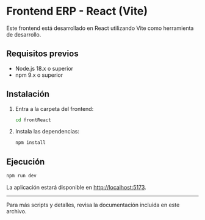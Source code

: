 # Frontend ERP - React (Vite)

Este frontend está desarrollado en React utilizando Vite como herramienta de desarrollo.

## Requisitos previos

- Node.js 18.x o superior
- npm 9.x o superior

## Instalación

1. Entra a la carpeta del frontend:
   ```bash
   cd frontReact
   ```
2. Instala las dependencias:
   ```bash
   npm install
   ```

## Ejecución

```bash
npm run dev
```

La aplicación estará disponible en [http://localhost:5173](http://localhost:5173).

---

Para más scripts y detalles, revisa la documentación incluida en este archivo.
